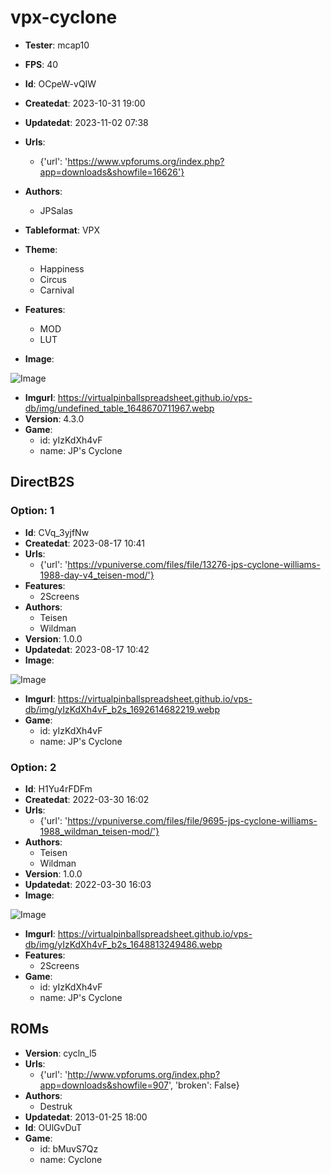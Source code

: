 # vpx-cyclone 

* **Tester**: mcap10

* **FPS**: 40

* **Id**: OCpeW-vQIW
* **Createdat**: 2023-10-31 19:00
* **Updatedat**: 2023-11-02 07:38
* **Urls**:
  - {'url': 'https://www.vpforums.org/index.php?app=downloads&showfile=16626'}
* **Authors**:
  - JPSalas
* **Tableformat**: VPX
* **Theme**:
  - Happiness
  - Circus
  - Carnival
* **Features**:
  - MOD
  - LUT
* **Image**:

![Image](https://virtualpinballspreadsheet.github.io/vps-db/img/undefined_table_1648670711967.webp)
* **Imgurl**: https://virtualpinballspreadsheet.github.io/vps-db/img/undefined_table_1648670711967.webp
* **Version**: 4.3.0
* **Game**:
  - id: yIzKdXh4vF
  - name: JP's Cyclone
## DirectB2S 

### Option: 1 

* **Id**: CVq_3yjfNw
* **Createdat**: 2023-08-17 10:41
* **Urls**:
  - {'url': 'https://vpuniverse.com/files/file/13276-jps-cyclone-williams-1988-day-v4_teisen-mod/'}
* **Features**:
  - 2Screens
* **Authors**:
  - Teisen
  - Wildman
* **Version**: 1.0.0
* **Updatedat**: 2023-08-17 10:42
* **Image**:

![Image](https://virtualpinballspreadsheet.github.io/vps-db/img/yIzKdXh4vF_b2s_1692614682219.webp)
* **Imgurl**: https://virtualpinballspreadsheet.github.io/vps-db/img/yIzKdXh4vF_b2s_1692614682219.webp
* **Game**:
  - id: yIzKdXh4vF
  - name: JP's Cyclone
### Option: 2 

* **Id**: H1Yu4rFDFm
* **Createdat**: 2022-03-30 16:02
* **Urls**:
  - {'url': 'https://vpuniverse.com/files/file/9695-jps-cyclone-williams-1988_wildman_teisen-mod/'}
* **Authors**:
  - Teisen
  - Wildman
* **Version**: 1.0.0
* **Updatedat**: 2022-03-30 16:03
* **Image**:

![Image](https://virtualpinballspreadsheet.github.io/vps-db/img/yIzKdXh4vF_b2s_1648813249486.webp)
* **Imgurl**: https://virtualpinballspreadsheet.github.io/vps-db/img/yIzKdXh4vF_b2s_1648813249486.webp
* **Features**:
  - 2Screens
* **Game**:
  - id: yIzKdXh4vF
  - name: JP's Cyclone
## ROMs 

* **Version**: cycln_l5
* **Urls**:
  - {'url': 'http://www.vpforums.org/index.php?app=downloads&showfile=907', 'broken': False}
* **Authors**:
  - Destruk
* **Updatedat**: 2013-01-25 18:00
* **Id**: OUlGvDuT
* **Game**:
  - id: bMuvS7Qz
  - name: Cyclone
